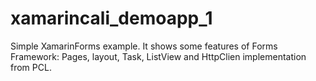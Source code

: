 # xamarincali_demoapp_1
Simple XamarinForms example.
It shows some features of Forms Framework: 
Pages, layout, Task<T>, ListView and HttpClien implementation from PCL.
